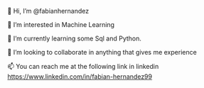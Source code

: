 👋 Hi, I’m @fabianhernandez

👀 I’m interested in Machine Learning

🌱 I’m currently learning some Sql and Python.

💞️ I’m looking to collaborate in anything that gives me experience

📫 You can reach me at the following link in linkedin https://www.linkedin.com/in/fabian-hernandez99
<!---
fabherhe/fabherhe is a ✨ special ✨ repository because its `README.md` (this file) appears on your GitHub profile.
You can click the Preview link to take a look at your changes.
--->
